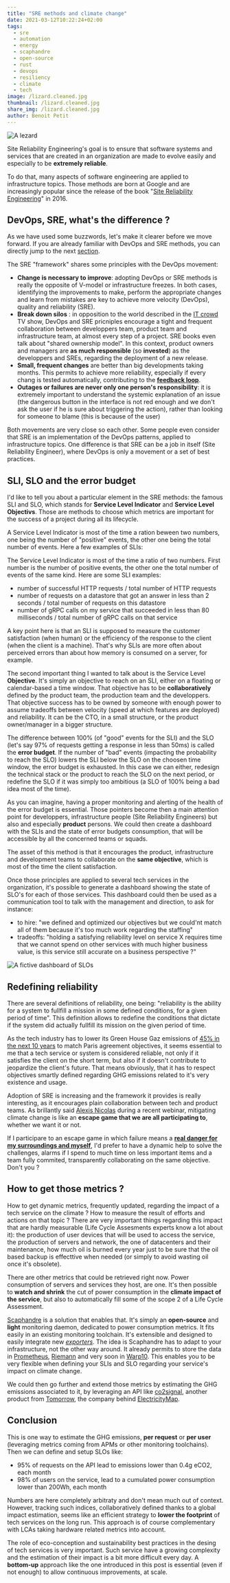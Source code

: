 ```yaml
---
title: "SRE methods and climate change"
date: 2021-03-12T10:22:24+02:00
tags:
  - sre
  - automation
  - energy
  - scaphandre
  - open-source
  - rust
  - devops
  - resiliency
  - climate
  - tech
image: /lizard.cleaned.jpg
thumbnail: /lizard.cleaned.jpg
share_img: /lizard.cleaned.jpg
author: Benoit Petit
---
```


![A lezard](/lizard.cleaned.jpg)

Site Reliability Engineering's goal is to ensure that software systems and services that are created in an organization are made to evolve easily and especially to be **extremely reliable**.

 To do that, many aspects of software engineering are applied to infrastructure topics. Those methods are born at Google and are increasingly popular since the release of the book "[Site Reliability Engineering](https://sre.google/sre-book/table-of-contents/)" in 2016.
 
## DevOps, SRE, what's the difference ?

As we have used some buzzwords, let's make it clearer before we move forward. If you are already familiar with DevOps and SRE methods, you can directly jump to the next [section](#sli-slo-and-the-error-budget).

The SRE "framework" shares some principles with the DevOps movement:

- **Change is necessary to improve**: adopting DevOps or SRE methods is really the opposite of V-model or infrastructure freezes. In both cases, identifying the improvements to make, perform the appropriate changes and learn from mistakes are key to achieve more velocity (DevOps), quality and reliability (SRE).
- **Break down silos** : in opposition to the world described in the [IT crowd](https://fr.wikipedia.org/wiki/The_IT_Crowd) TV show, DevOps and SRE pricniples encourage a tight and frequent collaboration between developpers team, product team and infrastructure team, at almost every step of a project. SRE books even talk about "shared ownership model". In this context, product owners and managers are **as much responsible** (so **invested**) as the developpers and SREs, regarding the deployment of a new release.
- **Small, frequent changes** are better than big developments taking months. This  permits to achieve more reliability, especially if every chang is tested automatically, contributing to the [**feedback loop**](https://devops.com/faster-feedback/).
- **Outages or failures are never only one person's responsibility**: it is extremely important to understand the systemic explanation of an issue (the dangerous button in the interface is not red enough and we don't ask the user if he is sure about triggering the action), rather than looking for someone to blame (this is because of the user)

Both movements are very close so each other. Some people even consider that SRE is an implementation of the DevOps patterns, applied to infrastructure topics. One difference is that SRE can be a job in itself (Site Reliability Engineer), where DevOps is only a movement or a set of best practices.

## SLI, SLO and the error budget

I'd like to tell you about a particular element in the SRE methods: the famous SLI and SLO, which stands for **Service Level Indicator** and **Service Level Objectivs**. Those are methods to choose which metrics are important for the success of a project during all its lifecycle.

A Service Level Indicator is most of the time a ration beween two numbers, one being the number of "positive" events, the other one being the total number of events. Here a few examples of SLIs:

The Service Level Indicator is most of the time a ratio of two numbers. First number is the number of positive events, the other one the total number of events of the same kind. Here are some SLI examples:

- number of successful HTTP requests / total number of HTTP requests
- number of requests on a datastore that got an answer in less than 2 seconds / total number of requests on this datastore
- number of gRPC calls on my service that succeeded in less than 80 milliseconds / total number of gRPC calls on that service

A key point here is that an SLI is supposed to measure the customer satisfaction (when human) or the efficiency of the response to the client (when the client is a machine). That's why SLIs are more often about perceived errors than about how memory is consumed on a server, for example.

The second important thing I wanted to talk about is the Service Level **Objective**. It's simply an objective to reach on an SLI, either on a floating or calendar-based a time window. That objective has to be **collaboratively** defined by the product team, the production team and the developpers. That objective success has to be owned by someone with enough power to assume tradeoffs between velocity (speed at which features are deployed) and reliability. It can be the CTO, in a small structure, or the product owner/manager in a bigger structure.

The difference between 100% (of "good" events for the SLI) and the SLO (let's say 97% of requests getting a response in less than 50ms) is called the **error budget**. If the number of "bad" events (impacting the probability to reach the SLO) lowers the SLI below the SLO on the choosen time window, the error budget is exhausted. In this case we can either, redesign the technical stack or the product to reach the SLO on the next period, or redefine the SLO if it was simply too ambitious (a SLO of 100% being a bad idea most of the time).

As you can imagine, having a proper monitoring and alerting of the health of the error budget is essential. Those pointers become then a main attention point for developpers, infrastructure people (Site Reliability Engineers) but also and especially **product** persons. We could then create a dashboard with the SLIs and the state of error budgets consumption, that will be accessible by all the concerned teams or squads.

The asset of this method is that it encourages the product, infrastructure and development teams to collaborate on the **same objective**, which is most of the time the client satisfaction.

Once those principles are applied to several tech services in the organization, it's possible to generate a dashboard showing the state of SLO's for each of those services. This dashboard could then be used as a communication tool to talk with the management and direction, to ask for instance:
- to hire: "we defined and optimized our objectives but we could'nt match all of them because it's too much work regarding the staffing"
- tradeoffs: "holding a satisfying reliability level on service X requires time that we cannot spend on other services with much higher business value, is this service still accurate on a business perspective ?"

![A fictive dashboard of SLOs](/slo-dashboard.png)

## Redefining reliability

There are several definitions of reliability, one being: "reliability is the ability for a system to fullfill a mission in some defined conditions, for a given period of time". This definition allows to redefine the conditions that dictate if the system did actually fullfill its mission on the given period of time.

As the tech industry has to lower its Green House Gaz emissions of [45% in the next 10 years](https://www.itu.int/en/mediacentre/Pages/PR04-2020-ICT-industry-to-reduce-greenhouse-gas-emissions-by-45-percent-by-2030.aspx) to match Paris agreement objectives, it seems essential to me that a tech service or system is considered reliable, not only if it satisfies the client on the short term, but also if it doesn't contribute to jeopardize the client's future. That means obviously, that it has to respect objectives smartly defined regarding GHG emissions related to it's very existence and usage.

Adoption of SRE is increasing and the framework it provides is really interesting, as it encourages plain collaboration between tech and product teams. As brillantly said [Alexis Nicolas](https://www.linkedin.com/in/alexis8nicolas/) during a recent  webinar, mitigating climate change is like an **escape game that we are all participating to**, whether we want it or not.

If I participare to an escape game in which failure means a [**real danger for my surroundings and myself**](https://meteofrance.com/actualites-et-dossiers/actualites/meteo-france-eclaire-le-climat-en-france-jusquen-2100), I'd prefer to have a dynamic help to solve the challenges, alarms if I spend to much time on less important items and a team fully commited, transparently collaborating on the same objective. Don't you ?

## How to get those metrics ?

How to get dynamic metrics, frequently updated, regarding the impact of a tech service on the climate ? How to measure the result of efforts and actions on that topic ? There are very important things regarding this impact that are hardly measurable (Life Cycle Assesments experts know a lot about it): the production of user devices that will be used to access the service, the production of servers and network, the one of datacenters and their maintenance, how much oil is burned every year just to be sure that the oil based backup is effecttive when needed (or simply to avoid wasting oil once it's obsolete).

There are other metrics that could be retrieved right now. Power consumption of servers and services they host, are one. It's then possible to **watch and shrink** the cut of power consumption in the **climate impact of the service**, but also to automatically fill some of the scope 2 of a Life Cycle Assessment.

[Scaphandre](https://github.com/hubblo-org/scaphandre/) is a solution that enables that. It's simply an **open-source** and **light** monitoring daemon, dedicated to power consumption metrics. It fits easily in an existing monitoring toolchain. It's extensible and designed to easily integrate new *[exporters](https://hubblo-org.github.io/scaphandre/explanations/internal-structure.html)*. The idea is Scaphandre has to adapt to your infrastructure, not the other way around. It already permits to store the data in [Prometheus](https://prometheus.io), [Riemann](http://riemann.io) and very soon in [Warp10](https://www.warp10.io). This enables you to be very flexible when defining your SLIs and SLO regarding your service's impact on climate change.

We could then go further and extend those metrics by estimating the GHG emissions associated to it, by leveraging an API like [co2signal](https://docs.co2signal.com/#introduction), another product from [Tomorrow](https://www.tmrow.com/), the company behind [ElectricityMap](https://www.electricitymap.org/map).

## Conclusion

This is one way to estimate the GHG emissions, **per request** or **per user** (leveraging metrics coming from APMs or other monitoring toolchains). Then we can define and setup SLOs like:
- 95% of requests on the API lead to emissions lower than 0.4g eCO2, each month
- 98% of users on the service, lead to a cumulated power consumption lower than 200Wh, each month

Numbers are here completely arbitraty and don't mean much out of context. However, tracking such indices, collaboratively defined thanks to a global impact estimation, seems like an efficient strategy to **lower the footprint** of tech services on the long run. This approach is of course complementary with LCAs taking hardware related metrics into account.

The role of eco-conception and sustainability best practices in the desing of tech services is very important. Such service have a growing complexity and the estimation of their impact is a bit more difficult every day. A **bottom-up** approach like the one introduced in this post is essential (even if not enough) to allow continuous improvements, at scale.
